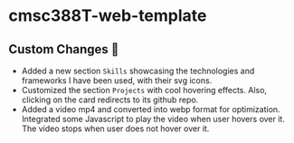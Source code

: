 # cmsc388T-web-template

## Custom Changes 🎨

- Added a new section `Skills` showcasing the technologies and frameworks I have been used, with their svg icons.
- Customized the section `Projects` with cool hovering effects. Also, clicking on the card redirects to its github repo.
- Added a video mp4 and converted into webp format for optimization. Integrated some Javascript to play the video when user hovers over it. The video stops when user does not hover over it.
